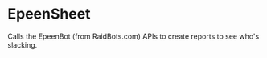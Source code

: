 EpeenSheet
==========

Calls the EpeenBot (from RaidBots.com) APIs to create reports to see who's slacking.